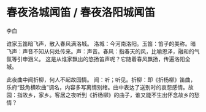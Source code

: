 <link href="../../css/style.css" rel="stylesheet" type="text/css" />

# 春夜洛城闻笛 / 春夜洛阳城闻笛

<span class="r">李白

<div class="p">

谁家玉笛暗飞声，散入春风满洛城。
<span class="comment">洛城：今河南洛阳。玉笛：笛子的美称。暗飞声：声音不知从何处传来。声：声音。春风：指春天的风，比喻恩泽，融和的气氛等引申涵义。 这是从谁家飘出的悠扬笛声呢？它随着春风飘扬，传遍洛阳全城。

此夜曲中闻折柳，何人不起故园情。
<span class="comment"> 闻：听；听见。折柳：即《折杨柳》笛曲，乐府“鼓角横吹曲”调名，内容多写离情别绪。曲中表达了送别时的哀怨感情。故园：指故乡，家乡。客居之夜听到《折杨柳》的曲子，谁又能不生出怀念故乡的愁情？